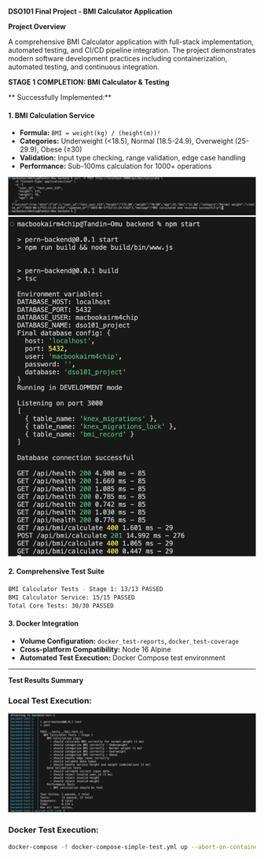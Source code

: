 **DSO101 Final Project - BMI Calculator Application**

**Project Overview**

A comprehensive BMI Calculator application with full-stack implementation, automated testing, and CI/CD pipeline integration. The project demonstrates modern software development practices including containerization, automated testing, and continuous integration.

**STAGE 1 COMPLETION: BMI Calculator & Testing**

** Successfully Implemented:**

#### **1. BMI Calculation Service**
- **Formula:** `BMI = weight(kg) / (height(m))²`
- **Categories:** Underweight (<18.5), Normal (18.5-24.9), Overweight (25-29.9), Obese (≥30)
- **Validation:** Input type checking, range validation, edge case handling
- **Performance:** Sub-100ms calculation for 1000+ operations

![bmi](./assets/curl.png)
![result](./assets/curlresult.png)

#### **2. Comprehensive Test Suite**
```bash
BMI Calculator Tests - Stage 1: 13/13 PASSED
BMI Calculator Service: 15/15 PASSED  
Total Core Tests: 30/30 PASSED
```

#### **3. Docker Integration**
- **Volume Configuration:** `docker_test-reports`, `docker_test-coverage`
- **Cross-platform Compatibility:** Node 16 Alpine
- **Automated Test Execution:** Docker Compose test environment

---

**Test Results Summary**

### **Local Test Execution:**
![test](./assets/tests.png)

### **Docker Test Execution:**
```bash
docker-compose -f docker-compose-simple-test.yml up --abort-on-container-exit
